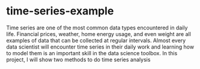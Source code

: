 # time-series-example
Time series are one of the most common data types encountered in daily life. Financial prices, weather, home energy usage, and even weight are all examples of data that can be collected at regular intervals. Almost every data scientist will encounter time series in their daily work and learning how to model them is an important skill in the data science toolbox. In this project, I will show two methods to do time series analysis
